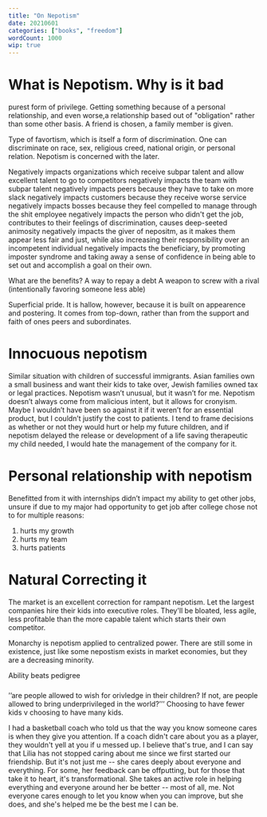 ```yaml
---
title: "On Nepotism"
date: 20210601
categories: ["books", "freedom"]
wordCount: 1000
wip: true
---
```


# What is Nepotism. Why is it bad

purest form of privilege. Getting something because of a personal relationship, and even worse,a relationship based out of "obligation" rather than some other basis. A friend is chosen, a family member is given.

Type of favortism, which is itself a form of discrimination. One can discriminate on race, sex, religious creed, national origin, or personal relation. Nepotism is concerned with the later.

Negatively impacts organizations which receive subpar talent and allow excellent talent to go to competitors
negatively impacts the team with subpar talent
negatively impacts peers because they have to take on more slack
negatively impacts customers because they receive worse service
negatively impacts bosses because they feel compelled to manage through the shit employee
negatively impacts the person who didn't get the job, contributes to their feelings of discrimination, causes deep-seeted animosity
negatively impacts the giver of nepositm, as it makes them appear less fair and just, while also increasing their responsibility over an incompetent individual
negatively impacts the beneficiary, by promoting imposter syndrome and taking away a sense of confidence in being able to set out and accomplish a goal on their own.

What are the benefits?
A way to repay a debt
A weapon to screw with a rival (intentionally favoring someone less able)

Superficial pride. It is hallow, however, because it is built on appearence and postering. It comes from top-down, rather than from the support and faith of ones peers and subordinates.

# Innocuous nepotism

Similar situation with children of successful immigrants. Asian families own a small business and want their kids to take over, Jewish families owned tax or legal practices. Nepotism wasn’t unusual, but it wasn’t for me.
Nepotism doesn’t always come from malicious intent, but it allows for cronyism. Maybe I wouldn’t have been so against it if it weren’t for an essential product, but I couldn’t justify the cost to patients. I tend to frame decisions as whether or not they would hurt or help my future children, and if nepotism delayed the release or development of a life saving therapeutic my child needed, I would hate the management of the company for it.

# Personal relationship with nepotism

Benefitted from it with internships
didn’t impact my ability to get other jobs, unsure if due to my major
had opportunity to get job after college
chose not to for multiple reasons:

1. hurts my growth
2. hurts my team
3. hurts patients

# Natural Correcting it

The market is an excellent correction for rampant nepotism. Let the largest companies hire their kids into executive roles. They'll be bloated, less agile, less profitable than the more capable talent which starts their own competitor.

Monarchy is nepotism applied to centralized power. There are still some in existence, just like some nepostism exists in market economies, but they are a decreasing minority.

Ability beats pedigree

###

’’are people allowed to wish for orivledge in their children? If not, are people allowed to bring underprivileged in the world?’’’ Choosing to have fewer kids v choosing to have many kids.

I had a basketball coach who told us that the way you know someone cares is when they
give you attention. If a coach didn't care about you as a player, they wouldn't yell at you
if u messed up.
I believe that's true, and I can say that Lilia has not stopped caring about me since we
first started our friendship. But it's not just me -- she cares deeply about everyone and
everything. For some, her feedback can be offputting, but for those that take it to heart,
it's transformational. She takes an active role in helping everything and everyone around her
be better -- most of all, me. Not everyone cares enough to let you know when you can improve,
but she does, and she's helped me be the best me I can be.
